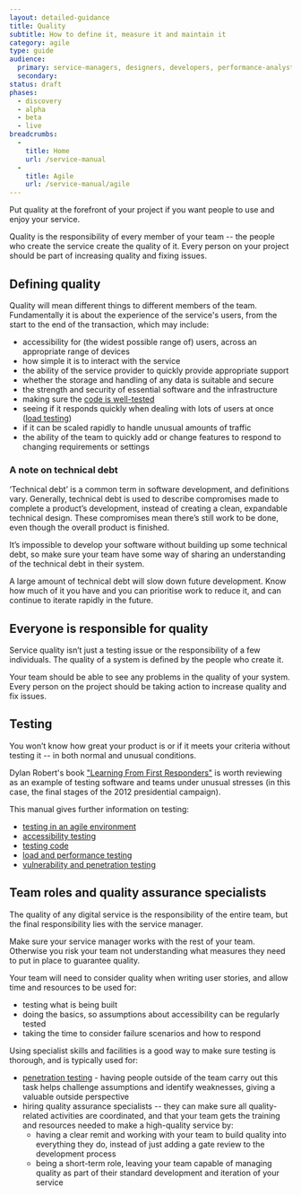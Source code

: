 ```yaml
---
layout: detailed-guidance
title: Quality
subtitle: How to define it, measure it and maintain it
category: agile
type: guide
audience:
  primary: service-managers, designers, developers, performance-analysts, user-researchers
  secondary:
status: draft
phases:
  - discovery
  - alpha
  - beta
  - live
breadcrumbs:
  -
    title: Home
    url: /service-manual
  -
    title: Agile
    url: /service-manual/agile
---
```


Put quality at the forefront of your project if you want people to use and enjoy your service.

Quality is the responsibility of every member of your team -- the people who create the service create the quality of it. Every person on your project should be part of increasing quality and fixing issues.

## Defining quality

Quality will mean different things to different members of the team. Fundamentally it is about the experience of the service's users, from the start to the end of the transaction, which may include:

* accessibility for (the widest possible range of) users, across an appropriate range of devices
* how simple it is to interact with the service
* the ability of the service provider to quickly provide appropriate support
* whether the storage and handling of any data is suitable and secure
* the strength and security of essential software and the infrastructure
* making sure the [code is well-tested](/service-manual/making-software/code-testing.html)
* seeing if it responds quickly when dealing with lots of users at once ([load testing](/service-manual/operations/load-and-performance-testing.html))
* if it can be scaled rapidly to handle unusual amounts of traffic
* the ability of the team to quickly add or change features to respond to changing requirements or settings

### A note on technical debt

‘Technical debt’ is a common term in software development, and definitions vary. Generally, technical debt is used to describe compromises made to complete a product’s development, instead of creating a clean, expandable technical design.
These compromises mean there’s still work to be done, even though the overall product is finished.

It’s impossible to develop your software without building up some technical debt, so make sure your team have some way of sharing an understanding of the technical debt in their system.

A large amount of technical debt will slow down future development.  Know how much of it you have and you can prioritise work to reduce it, and can continue to iterate rapidly in the future.

## Everyone is responsible for quality

Service quality isn’t just a testing issue or the responsibility of a few individuals. The quality of a system is defined by the people who create it. 

Your team should be able to see any problems in the quality of your system. Every person on the project should be taking action to increase quality and fix issues.

## Testing

You won’t know how great your product is or if it meets your criteria without testing it -- in both normal and unusual conditions.

Dylan Robert's book ["Learning From First Responders"](http://www.oreilly.com/velocity/free/learning-from-first-responders.csp) is worth reviewing as an example of testing software and teams under unusual stresses (in this case, the final stages of the 2012 presidential campaign).

This manual gives further information on testing:

* [testing in an agile environment](/service-manual/making-software/testing-in-agile.html)
* [accessibility testing](/service-manual/making-software/accessibility-testing.html)
* [testing code](/service-manual/making-software/code-testing.html)
* [load and performance testing](/service-manual/operations/load-and-performance-testing.html)
* [vulnerability and penetration testing](/service-manual/operations/penetration-testing.html)

## Team roles and quality assurance specialists

The quality of any digital service is the responsibility of the entire team, but the final responsibility lies with the service manager.

Make sure your service manager works with the rest of your team. Otherwise you risk your team not understanding what measures they need to put in place to guarantee quality.

Your team will need to consider quality when writing user stories, and allow time and resources to be used for:

* testing what is being built
* doing the basics, so assumptions about accessibility can be regularly tested
* taking the time to consider failure scenarios and how to respond

Using specialist skills and facilities is a good way to make sure testing is thorough, and is typically used for:

* [penetration testing](/service-manual/operations/penetration-testing.html) - having people outside of the team carry out this task helps challenge assumptions and identify weaknesses, giving a valuable outside perspective
* hiring quality assurance specialists -- they can make sure all quality-related activities are coordinated, and that your team gets the training and resources needed to make a high-quality service by:
    * having a clear remit and working with your team to build quality into everything they do, instead of just adding a gate review to the development process
    * being a short-term role, leaving your team capable of managing quality as part of their standard development and iteration of your service

